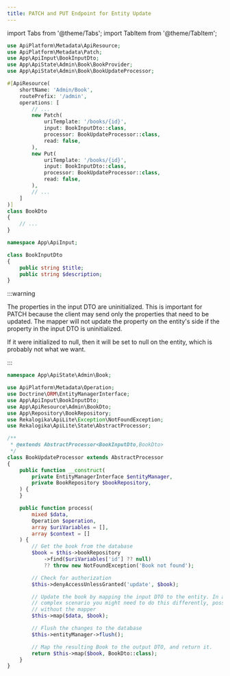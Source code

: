 ```yaml
---
title: PATCH and PUT Endpoint for Entity Update
---
```


import Tabs from '@theme/Tabs';
import TabItem from '@theme/TabItem';

<Tabs queryString="tab" groupId="api">

<TabItem value="apiresource" label="API Resource">

```php title="src/ApiResource/Admin/BookDto.php"
use ApiPlatform\Metadata\ApiResource;
use ApiPlatform\Metadata\Patch;
use App\ApiInput\BookInputDto;
use App\ApiState\Admin\Book\BookProvider;
use App\ApiState\Admin\Book\BookUpdateProcessor;

#[ApiResource(
    shortName: 'Admin/Book',
    routePrefix: '/admin',
    operations: [
        // ...
        new Patch(
            uriTemplate: '/books/{id}',
            input: BookInputDto::class,
            processor: BookUpdateProcessor::class,
            read: false,
        ),
        new Put(
            uriTemplate: '/books/{id}',
            input: BookInputDto::class,
            processor: BookUpdateProcessor::class,
            read: false,
        ),
        // ...
    ]
)]
class BookDto
{
    // ...
}
```

</TabItem>

<TabItem value="inputdto" label="Input DTO">

```php title="src/ApiInput/BookInputDto.php"
namespace App\ApiInput;

class BookInputDto
{
    public string $title;
    public string $description;
}
```

:::warning

The properties in the input DTO are uninitialized. This is important for PATCH
because the client may send only the properties that need to be updated. The
mapper will not update the property on the entity's side if the property in
the input DTO is uninitialized.

If it were initialized to null, then it will be set to null on the entity, which
is probably not what we want.

:::

</TabItem>

<TabItem value="stateprocessor" label="State Processor">

```php title="src/ApiState/Admin/Book/BookUpdateProcessor.php"
namespace App\ApiState\Admin\Book;

use ApiPlatform\Metadata\Operation;
use Doctrine\ORM\EntityManagerInterface;
use App\ApiInput\BookInputDto;
use App\ApiResource\Admin\BookDto;
use App\Repository\BookRepository;
use Rekalogika\ApiLite\Exception\NotFoundException;
use Rekalogika\ApiLite\State\AbstractProcessor;

/**
 * @extends AbstractProcessor<BookInputDto,BookDto>
 */
class BookUpdateProcessor extends AbstractProcessor
{
    public function __construct(
        private EntityManagerInterface $entityManager,
        private BookRepository $bookRepository,
    ) {
    }

    public function process(
        mixed $data,
        Operation $operation,
        array $uriVariables = [],
        array $context = []
    ) {
        // Get the book from the database
        $book = $this->bookRepository
            ->find($uriVariables['id'] ?? null)
            ?? throw new NotFoundException('Book not found');

        // Check for authorization
        $this->denyAccessUnlessGranted('update', $book);

        // Update the book by mapping the input DTO to the entity. In a more
        // complex scenario you might need to do this differently, possibly
        // without the mapper
        $this->map($data, $book);

        // Flush the changes to the database
        $this->entityManager->flush();

        // Map the resulting Book to the output DTO, and return it.
        return $this->map($book, BookDto::class);
    }
}
```

</TabItem>

</Tabs>